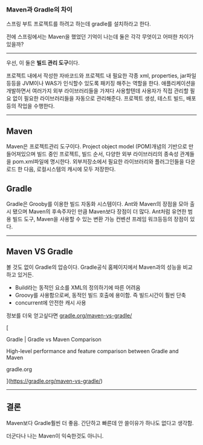 ### Maven과 Gradle의 차이

스프링 부트 프로젝트를 하려고 하는데 gradle를 설치하라고 한다.

전에 스프링에서는 Maven을 했었던 기억이 나는데 둘은 각각 무엇이고 어떠한 차이가 있을까?

---

우선, 이 둘은 **빌드 관리 도구**이다.

프로젝트 내에서 작성한 자바코드와 프로젝트 내 필요한 각종 xml, properties, jar파일 등등을 JVM이나 WAS가 인식할수 있도록 패키징 해주는 역할을 한다. 애플리케이션을 개발하면서 여러가지 외부 라이브러리들을 가져다 사용할텐데 사용자가 직접 관리할 필요 없이 필요한 라이브러리들을 자동으로 관리해준다. 프로젝트 생성, 테스트 빌드, 배포등의 작업을 수행한다.

---

## **Maven**



Maven은 프로젝트관리 도구이다. Project object model (POM)개념의 기반으로 만들어져있으며 빌드 중인 프로젝트, 빌드 순서, 다양한 외부 라이브러리의 종속성 관계들을 pom.xml파일에 명시한다. 외부저장소에서 필요한 라이브러리와 플러그인들을 다운로드 한 다음, 로컬시스템의 캐시에 모두 저장한다.

## **Gradle**


Gradle은 Grooby를 이용한 빌드 자동화 시스템이다. Ant와 Maven의 장점을 모아 출시 됐으며 Maven의 후속주자인 만큼 Maven보다 장점이 더 많다. Ant처럼 유연한 범용 빌드 도구, Maven을 사용할 수 있는 변환 가능 컨벤션 프레임 워크등등의 장점이 있다.

---

## **Maven VS Gradle**

볼 것도 없이 Gradle의 압승이다. Gradle공식 홈페이지에서 Maven과의 성능을 비교하고 있거든.

-   Build라는 동적인 요소를 XML의 정의하기에 따른 어려움
-   Groovy를 사용함으로써, 동적인 빌드 호출에 용이함. 즉 빌드시간이 훨씬 단축
-   concurrent에 안전한 캐시 사용

정보를 더욱 얻고싶다면 [gradle.org/maven-vs-gradle/](https://gradle.org/maven-vs-gradle/)

[

Gradle | Gradle vs Maven Comparison

High-level performance and feature comparison between Gradle and Maven

gradle.org



](https://gradle.org/maven-vs-gradle/)

---

## **결론**

Maven보다 Gradle훨씬 더 좋음. 간단하고 빠른데 안 쓸이유가 하나도 없다고 생각함.

더군다나 나는 Maven이 익숙한것도 아니니.
